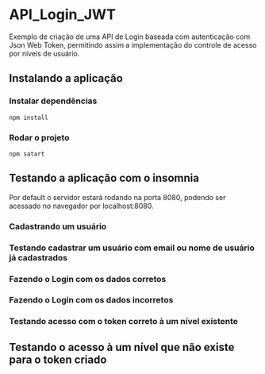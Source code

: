 # API_Login_JWT

Exemplo de criação de uma API de Login baseada com autenticação com Json Web Token, permitindo assim a implementação do controle de acesso por níveis de usuário.

## Instalando a aplicação 

### Instalar dependências

```
npm install
```

### Rodar o projeto 

```
npm satart
```

## Testando a aplicação com o insomnia

Por default o servidor estará rodando na porta 8080, podendo ser acessado no navegador por localhost:8080.

### Cadastrando um usuário

### Testando cadastrar um usuário com email ou nome de usuário já cadastrados

### Fazendo o Login com os dados corretos

### Fazendo o Login com os dados incorretos

### Testando acesso com o token correto à um nível existente

## Testando o acesso à um nível que não existe para o token criado 
